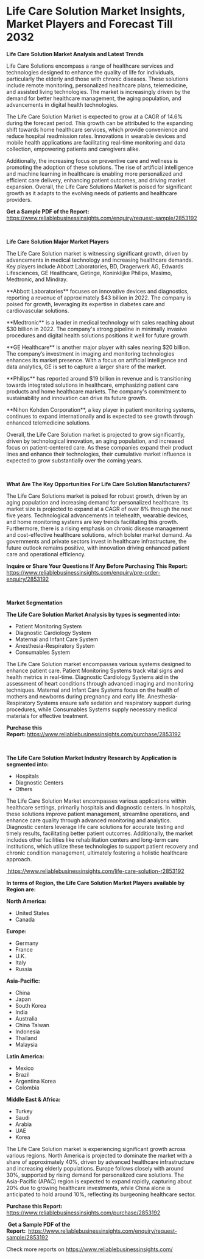 <p><h1>Life Care Solution Market Insights, Market Players and Forecast Till 2032</h1></p><p><strong>Life Care Solution Market Analysis and Latest Trends</strong></p>
<p><p>Life Care Solutions encompass a range of healthcare services and technologies designed to enhance the quality of life for individuals, particularly the elderly and those with chronic diseases. These solutions include remote monitoring, personalized healthcare plans, telemedicine, and assisted living technologies. The market is increasingly driven by the demand for better healthcare management, the aging population, and advancements in digital health technologies.</p><p>The Life Care Solution Market is expected to grow at a CAGR of 14.6% during the forecast period. This growth can be attributed to the expanding shift towards home healthcare services, which provide convenience and reduce hospital readmission rates. Innovations in wearable devices and mobile health applications are facilitating real-time monitoring and data collection, empowering patients and caregivers alike. </p><p>Additionally, the increasing focus on preventive care and wellness is promoting the adoption of these solutions. The rise of artificial intelligence and machine learning in healthcare is enabling more personalized and efficient care delivery, enhancing patient outcomes, and driving market expansion. Overall, the Life Care Solutions Market is poised for significant growth as it adapts to the evolving needs of patients and healthcare providers.</p></p>
<p><strong>Get a Sample PDF of the Report:&nbsp;</strong> <a href="https://www.reliablebusinessinsights.com/enquiry/request-sample/2853192?utm_campaign=2779&utm_medium=2&utm_source=Github&utm_content=ia&utm_term=11032025&utm_id=life-care-solution">https://www.reliablebusinessinsights.com/enquiry/request-sample/2853192</a></p>
<p>&nbsp;</p>
<p><strong>Life Care Solution Major Market Players</strong></p>
<p><p>The Life Care Solution market is witnessing significant growth, driven by advancements in medical technology and increasing healthcare demands. Key players include Abbott Laboratories, BD, Dragerwerk AG, Edwards Lifesciences, GE Healthcare, Getinge, Koninklijke Philips, Masimo, Medtronic, and Mindray. </p><p>**Abbott Laboratories** focuses on innovative devices and diagnostics, reporting a revenue of approximately $43 billion in 2022. The company is poised for growth, leveraging its expertise in diabetes care and cardiovascular solutions.</p><p>**Medtronic** is a leader in medical technology with sales reaching about $30 billion in 2022. The company's strong pipeline in minimally invasive procedures and digital health solutions positions it well for future growth.</p><p>**GE Healthcare** is another major player with sales nearing $20 billion. The company’s investment in imaging and monitoring technologies enhances its market presence. With a focus on artificial intelligence and data analytics, GE is set to capture a larger share of the market.</p><p>**Philips** has reported around $19 billion in revenue and is transitioning towards integrated solutions in healthcare, emphasizing patient care products and home healthcare markets. The company's commitment to sustainability and innovation can drive its future growth.</p><p>**Nihon Kohden Corporation**, a key player in patient monitoring systems, continues to expand internationally and is expected to see growth through enhanced telemedicine solutions.</p><p>Overall, the Life Care Solution market is projected to grow significantly, driven by technological innovation, an aging population, and increased focus on patient-centered care. As these companies expand their product lines and enhance their technologies, their cumulative market influence is expected to grow substantially over the coming years.</p></p>
<p>&nbsp;</p>
<p><strong>What Are The Key Opportunities For Life Care Solution Manufacturers?</strong></p>
<p><p>The Life Care Solutions market is poised for robust growth, driven by an aging population and increasing demand for personalized healthcare. Its market size is projected to expand at a CAGR of over 8% through the next five years. Technological advancements in telehealth, wearable devices, and home monitoring systems are key trends facilitating this growth. Furthermore, there is a rising emphasis on chronic disease management and cost-effective healthcare solutions, which bolster market demand. As governments and private sectors invest in healthcare infrastructure, the future outlook remains positive, with innovation driving enhanced patient care and operational efficiency.</p></p>
<p><strong>Inquire or Share Your Questions If Any Before Purchasing This Report:</strong> <a href="https://www.reliablebusinessinsights.com/enquiry/pre-order-enquiry/2853192?utm_campaign=2779&utm_medium=2&utm_source=Github&utm_content=ia&utm_term=11032025&utm_id=life-care-solution">https://www.reliablebusinessinsights.com/enquiry/pre-order-enquiry/2853192</a></p>
<p>&nbsp;</p>
<p><strong>Market Segmentation</strong></p>
<p><strong>The Life Care Solution Market Analysis by types is segmented into:</strong></p>
<p><ul><li>Patient Monitoring System</li><li>Diagnostic Cardiology System</li><li>Maternal and Infant Care System</li><li>Anesthesia-Respiratory System</li><li>Consumables System</li></ul></p>
<p><p>The Life Care Solution market encompasses various systems designed to enhance patient care. Patient Monitoring Systems track vital signs and health metrics in real-time. Diagnostic Cardiology Systems aid in the assessment of heart conditions through advanced imaging and monitoring techniques. Maternal and Infant Care Systems focus on the health of mothers and newborns during pregnancy and early life. Anesthesia-Respiratory Systems ensure safe sedation and respiratory support during procedures, while Consumables Systems supply necessary medical materials for effective treatment.</p></p>
<p><strong>Purchase this Report:&nbsp;</strong><a href="https://www.reliablebusinessinsights.com/purchase/2853192?utm_campaign=2779&utm_medium=2&utm_source=Github&utm_content=ia&utm_term=11032025&utm_id=life-care-solution">https://www.reliablebusinessinsights.com/purchase/2853192</a></p>
<p>&nbsp;</p>
<p><strong>The Life Care Solution Market Industry Research by Application is segmented into:</strong></p>
<p><ul><li>Hospitals</li><li>Diagnostic Centers</li><li>Others</li></ul></p>
<p><p>The Life Care Solution Market encompasses various applications within healthcare settings, primarily hospitals and diagnostic centers. In hospitals, these solutions improve patient management, streamline operations, and enhance care quality through advanced monitoring and analytics. Diagnostic centers leverage life care solutions for accurate testing and timely results, facilitating better patient outcomes. Additionally, the market includes other facilities like rehabilitation centers and long-term care institutions, which utilize these technologies to support patient recovery and chronic condition management, ultimately fostering a holistic healthcare approach.</p></p>
<p><a href="https://www.reliablebusinessinsights.com/life-care-solution-r2853192?utm_campaign=2779&utm_medium=2&utm_source=Github&utm_content=ia&utm_term=11032025&utm_id=life-care-solution">&nbsp;https://www.reliablebusinessinsights.com/life-care-solution-r2853192</a></p>
<p><strong>In terms of Region, the Life Care Solution Market Players available by Region are:</strong></p>
<p>
    <p> <strong> North America: </strong>
        <ul>
            <li>United States</li>
            <li>Canada</li>
        </ul>
        </p> 
    <p> <strong> Europe: </strong>
        <ul>
            <li>Germany</li>
            <li>France</li>
            <li>U.K.</li>
            <li>Italy</li>
            <li>Russia</li>
        </ul>
        </p> 
    <p> <strong> Asia-Pacific: </strong>
        <ul>
            <li>China</li>
            <li>Japan</li>
            <li>South Korea</li>
            <li>India</li>
            <li>Australia</li>
            <li>China Taiwan</li>
            <li>Indonesia</li>
            <li>Thailand</li>
            <li>Malaysia</li>
        </ul>
        </p> 
    <p> <strong> Latin America: </strong>
        <ul>
            <li>Mexico</li>
            <li>Brazil</li>
            <li>Argentina Korea</li>
            <li>Colombia</li>
        </ul>
        </p> 
    <p> <strong> Middle East & Africa: </strong>
        <ul>
            <li>Turkey</li>
            <li>Saudi</li>
            <li>Arabia</li>
            <li>UAE</li>
            <li>Korea</li>
        </ul>
    </p>
    </p>
<p><p>The Life Care Solution market is experiencing significant growth across various regions. North America is projected to dominate the market with a share of approximately 40%, driven by advanced healthcare infrastructure and increasing elderly populations. Europe follows closely with around 30%, supported by rising demand for personalized care solutions. The Asia-Pacific (APAC) region is expected to expand rapidly, capturing about 20% due to growing healthcare investments, while China alone is anticipated to hold around 10%, reflecting its burgeoning healthcare sector.</p></p>
<p><strong>Purchase this Report: </strong><a href="https://www.reliablebusinessinsights.com/purchase/2853192?utm_campaign=2779&utm_medium=2&utm_source=Github&utm_content=ia&utm_term=11032025&utm_id=life-care-solution">https://www.reliablebusinessinsights.com/purchase/2853192</a></p>
<p>&nbsp;<strong>Get a Sample PDF of the Report:&nbsp;&nbsp;</strong><a href="https://www.reliablebusinessinsights.com/enquiry/request-sample/2853192?utm_campaign=2779&utm_medium=2&utm_source=Github&utm_content=ia&utm_term=11032025&utm_id=life-care-solution">https://www.reliablebusinessinsights.com/enquiry/request-sample/2853192</a></p>
<p><strong></strong></p>
<p>Check more reports on <a href="https://www.reliablebusinessinsights.com/?utm_campaign=2779&utm_medium=2&utm_source=Github&utm_content=ia&utm_term=11032025&utm_id=life-care-solution">https://www.reliablebusinessinsights.com/</a></p>